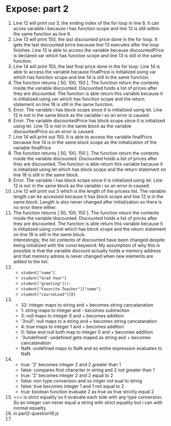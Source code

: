 # Expose: part 2
1. Line 12 will print out 3, the ending index of the for loop in line 6. It can acces variable i because i has function scope and line 12 is still within the same function as line 6.
2. Line 13 will print 150, the last discounted price done in the for loop. It gets the last discounted price because line 13 executes after the loop finishes. Line 13 is able to access the variable because discountedPrice is declared var which has function scope and line 13 is still in the same function.
3. Line 14 will print 150, the last final price done in the for loop. Line 14 is able to access the variable because finalPrice is initialized using var which has function scope and line 14 is still in the same function.
4. The function returns [ 50, 100, 150 ]. The function return the contents inside the variable discounted. Discounted holds a list of prices after they are discounted. The function is able return this variable because it is initialized using var which has function scope and the return statement on line 18 is still in the same function.
5. Error. The variable i has block scope since it is initialized using let. Line 12 is not in the same block as the variable i so an error is caused.
6. Error. The variable discountedPrice has block scope since it is initialized using let. Line 13 is not in the same block as the variable discountedPrice so an error is caused.
7. Line 14 will print out 150. It is able to access the variable finalPrice because line 14 is in the same block scope as the initialization of the variable finalPrice
8. The function returns [ 50, 100, 150 ]. The function return the contents inside the variable discounted. Discounted holds a list of prices after they are discounted. The function is able return this variable because it is initialized using let which has block scope and the return statement on line 18 is still in the same block.
9. Error. The variable i has block scope since it is initialized using let. Line 12 is not in the same block as the variable i so an error is caused.
10. Line 12 will print out 3 which is the length of the pricess list. The variable length can be accessed because it has block scope and line 12 is in the same block. Length is also never changed after initialization so there is no error there either.
11. The function returns [ 50, 100, 150 ]. The function return the contents inside the variable discounted. Discounted holds a list of prices after they are discounted. The function is able return this variable because it is initialized using const which has block scope and the return statement on line 18 is still in the same block. <br>Interestingly, the list contents of discounted have been changed despite being initialized with the const keyword. My assumption of why this is possible is that the variable discount actually holds a memory address and that memory adress is never changed when new elements are added to the list.
12. - ```student["name"]```
    - ```student["Grad Year"]```
    - ```student["greeting"]();```
    - ```student["Favorite Teacher"]["name"]```
    - ```student["courseLoad"][0]```
13. - 32: integer maps to string and + becomes string cancatanation
    - 1: string maps to integer and - becomes subtraction
    - 3: null maps to integer 0 and + becomes addition
    - '3null': null maps to a string and + becomes string cancatanation
    - 4: true maps to integer 1 and + becomes addition
    - 0: false and null both map to integer 0 and + becomes addition
    - '3undefined': undefined gets maped as string and + becomes cancatanation
    - NaN: undefined maps to NaN and so entire expression evaluates to NaN
14. - true: '2' becomes integer 2 and 2 greater than 1
    - false: compares first character in string and 2 not greater than 1
    - true: '2' becomes integer 2 and 2 equal to 2
    - false: non type conversion and so intger not eual to string
    - false: true becomes integer 1 and 1 not equal to 2
    - true: boolean function evaluate 2 as true as true strictly equal 2
15. === is strict equality so it evaluate each side with any type conversion. So an integer can never equal a string with strict equality but i can with normal equality.
16. in part2-question16.js
17. 
